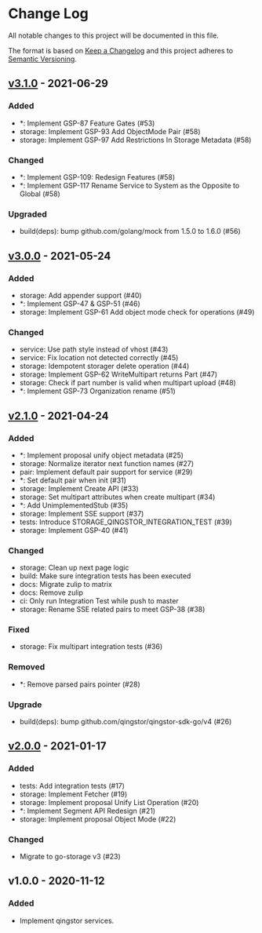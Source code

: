 # Change Log

All notable changes to this project will be documented in this file.

The format is based on [Keep a Changelog](https://keepachangelog.com/)
and this project adheres to [Semantic Versioning](https://semver.org/).

## [v3.1.0] - 2021-06-29

### Added

- *: Implement GSP-87 Feature Gates (#53)
- storage: Implement GSP-93 Add ObjectMode Pair (#58)
- storage: Implement GSP-97 Add Restrictions In Storage Metadata (#58)

### Changed

- *: Implement GSP-109: Redesign Features (#58)
- *: Implement GSP-117 Rename Service to System as the Opposite to Global (#58)

### Upgraded

- build(deps): bump github.com/golang/mock from 1.5.0 to 1.6.0 (#56)

## [v3.0.0] - 2021-05-24

### Added

- storage: Add appender support (#40)
- *: Implement GSP-47 & GSP-51 (#46)
- storage: Implement GSP-61 Add object mode check for operations (#49)

### Changed

- service: Use path style instead of vhost (#43)
- service: Fix location not detected correctly (#45)
- storage: Idempotent storager delete operation (#44)
- storage: Implement GSP-62 WriteMultipart returns Part (#47)
- storage: Check if part number is valid when multipart upload (#48)
- *: Implement GSP-73 Organization rename (#51)

## [v2.1.0] - 2021-04-24

### Added

- *: Implement proposal unify object metadata (#25)
- storage: Normalize iterator next function names (#27)
- pair: Implement default pair support for service (#29)
- *: Set default pair when init (#31)
- storage: Implement Create API (#33)
- storage: Set multipart attributes when create multipart (#34)
- *: Add UnimplementedStub (#35)
- storage: Implement SSE support (#37)
- tests: Introduce STORAGE_QINGSTOR_INTEGRATION_TEST (#39)
- storage: Implement GSP-40 (#41)

### Changed

- storage: Clean up next page logic
- build: Make sure integration tests has been executed
- docs: Migrate zulip to matrix
- docs: Remove zulip
- ci: Only run Integration Test while push to master
- storage: Rename SSE related pairs to meet GSP-38 (#38)

### Fixed

- storage: Fix multipart integration tests (#36)

### Removed

- *: Remove parsed pairs pointer (#28)

### Upgrade

- build(deps): bump github.com/qingstor/qingstor-sdk-go/v4 (#26)

## [v2.0.0] - 2021-01-17

### Added

- tests: Add integration tests (#17)
- storage: Implement Fetcher (#19)
- storage: Implement proposal Unify List Operation (#20)
- *: Implement Segment API Redesign (#21)
- storage: Implement proposal Object Mode (#22)

### Changed

- Migrate to go-storage v3 (#23)

## v1.0.0 - 2020-11-12

### Added

- Implement qingstor services.

[v3.1.0]: https://github.com/beyondstorage/go-service-qingstor/compare/v3.0.0...v3.1.0
[v3.0.0]: https://github.com/beyondstorage/go-service-qingstor/compare/v2.1.0...v3.0.0
[v2.1.0]: https://github.com/beyondstorage/go-service-qingstor/compare/v2.0.0...v2.1.0
[v2.0.0]: https://github.com/beyondstorage/go-service-qingstor/compare/v1.0.0...v2.0.0
